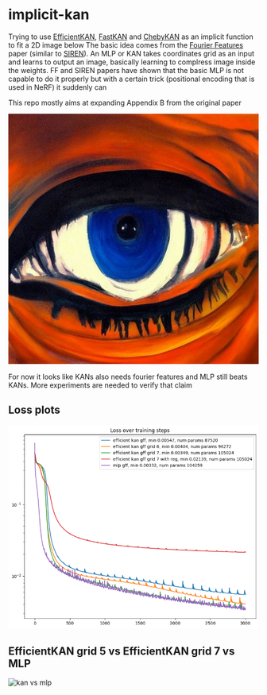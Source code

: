 # implicit-kan

Trying to use [EfficientKAN](https://github.com/Blealtan/efficient-kan), [FastKAN](https://github.com/ZiyaoLi/fast-kan) and [ChebyKAN](https://github.com/SynodicMonth/ChebyKAN) as an implicit function to fit a 2D image below
The basic idea comes from the [Fourier Features](https://bmild.github.io/fourfeat/) paper (similar to [SIREN](https://www.vincentsitzmann.com/siren/)). An MLP or KAN takes coordinates grid as an input and learns to output an image, basically learning to complress image inside the weights. FF and SIREN papers have shown that the basic MLP is not capable to do it properly but with a certain trick (positional encoding that is used in NeRF) it suddenly can

This repo mostly aims at expanding Appendix B from the original paper

![train image](./inputs/eye.jpeg)

For now it looks like KANs also needs fourier features and MLP still beats KANs. More experiments are needed to verify that claim

## Loss plots
![train plots](./static/convergence.png)

## EfficientKAN grid 5 vs EfficientKAN grid 7 vs MLP
![kan vs mlp](./static/converge.gif)

